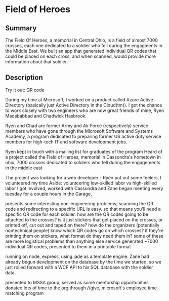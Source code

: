 # Field of Heroes

## Summary

The Field Of Heroes, a memorial in Central Ohio, is a field of almost 7000 crosses, each one dedicated to a soldier who fell during the engagments in the Middle East. We built an app that generated individual QR codes that could be placed on each cross, and when scanned, would provide more information about that soldier.

## Description

Try it out: QR code

During my time at Microsoft, I worked on a product called Azure Active Directory (basically just Active Directory in the Cloud(tm)). I got the chance to work closely with two engineers who are now great friends of mine, Ryen Macababbad and Chadwick Hasbrook.

Ryen and Chad are former Army and Air Force (respectively) service members who have gone through the Microsoft Software and Systems Academy, a program dedicated to preparing former US active duty service members for high-tech IT and software development jobs.

Ryen kept in touch with a mailing list for graduates of the program
Heard of a project called the Field of Heroes, memorial in Cassondra's hometown in ohio, 7000 crosses dedicated to soldiers who fell during the engagements in the middle east

The project was looking for a web developer - Ryen put out some feelers, I volunteered my time
Aside: volunteering low-skilled labor vs high-skilled labor
I got involved, worked with Cassondra and Zane
began meeting every tuesday for a couple hours in the Garage, 

presents some interesting non-engineering problems; scanning the QR code and redirecting to a specific URL is easy. so that means you'll need a specific QR code for each soldier. how are the QR codes going to be attached to the crosses? is it just stickers that get placed on the crosses, or printed off, cut out and taped on there? how do the organizers (potentially nontechnical people) know which QR codes go on which crosses? if they're printing them on stickers, what format do they need them in? some of these are more logistical problems than anything else
service generated ~7000 individual QR codes, presented to them in a printable format

running on node, express, using jade as a template engine. Zane had already begun development on the database by the time we started, so we just rolled forward with a WCF API to his SQL database with the soldier data.

presented to MSSA group, served as some mentorship opportunities
donated lots of time to the org through //give, microsoft's employee time matching program

